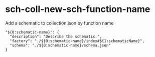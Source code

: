 # sch-coll-new-sch-function-name

Add a schematic to collection.json by function name

```
"${0:schematic-name}": {
  "description": "Describe the schematic.",
  "factory": "./${0:schematic-name}/index#${1:schematicName}",
  "schema": "./${0:schematic-name}/schema.json"
}
```

